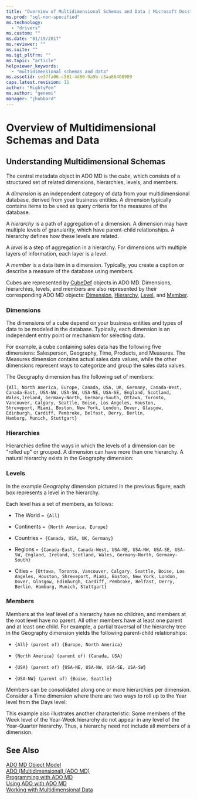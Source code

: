 ```yaml
---
title: "Overview of Multidimensional Schemas and Data | Microsoft Docs"
ms.prod: "sql-non-specified"
ms.technology:
  - "drivers"
ms.custom: ""
ms.date: "01/19/2017"
ms.reviewer: ""
ms.suite: ""
ms.tgt_pltfrm: ""
ms.topic: "article"
helpviewer_keywords: 
  - "multidimensional schemas and data"
ms.assetid: ce37fa06-c581-4d80-9a9b-c3aa66408909
caps.latest.revision: 11
author: "MightyPen"
ms.author: "genemi"
manager: "jhubbard"
---
```

# Overview of Multidimensional Schemas and Data
## Understanding Multidimensional Schemas  
 The central metadata object in ADO MD is the *cube*, which consists of a structured set of related dimensions, hierarchies, levels, and members.  
  
 A *dimension* is an independent category of data from your multidimensional database, derived from your business entities. A dimension typically contains items to be used as query criteria for the measures of the database.  
  
 A *hierarchy* is a path of aggregation of a dimension. A dimension may have multiple levels of granularity, which have parent-child relationships. A hierarchy defines how these levels are related.  
  
 A *level* is a step of aggregation in a hierarchy. For dimensions with multiple layers of information, each layer is a level.  
  
 A *member* is a data item in a dimension. Typically, you create a caption or describe a measure of the database using members.  
  
 Cubes are represented by [CubeDef](../../../ado/reference/ado-md-api/cubedef-object-ado-md.md) objects in ADO MD. Dimensions, hierarchies, levels, and members are also represented by their corresponding ADO MD objects: [Dimension](../../../ado/reference/ado-md-api/dimension-object-ado-md.md), [Hierarchy](../../../ado/reference/ado-md-api/hierarchy-object-ado-md.md), [Level](../../../ado/reference/ado-md-api/level-object-ado-md.md), and [Member](../../../ado/reference/ado-md-api/member-object-ado-md.md).  
  
### Dimensions  
 The dimensions of a cube depend on your business entities and types of data to be modeled in the database. Typically, each dimension is an independent entry point or mechanism for selecting data.  
  
 For example, a cube containing sales data has the following five dimensions: Salesperson, Geography, Time, Products, and Measures. The Measures dimension contains actual sales data values, while the other dimensions represent ways to categorize and group the sales data values.  
  
 The Geography dimension has the following set of members:  
  
```  
{All, North America, Europe, Canada, USA, UK, Germany, Canada-West,  
Canada-East, USA-NW, USA-SW, USA-NE, USA-SE, England, Scotland,   
Wales,Ireland, Germany-North, Germany-South, Ottawa, Toronto,   
Vancouver, Calgary, Seattle, Boise, Los Angeles, Houston,   
Shreveport, Miami, Boston, New York, London, Dover, Glasgow,   
Edinburgh, Cardiff, Pembroke, Belfast, Derry, Berlin,   
Hamburg, Munich, Stuttgart}  
```  
  
### Hierarchies  
 Hierarchies define the ways in which the levels of a dimension can be "rolled up" or grouped. A dimension can have more than one hierarchy. A natural hierarchy exists in the Geography dimension:  
  
### Levels  
 In the example Geography dimension pictured in the previous figure, each box represents a level in the hierarchy.  
  
 Each level has a set of members, as follows:  
  
-   The World `= {All}`  
  
-   Continents `= {North America, Europe}`  
  
-   Countries `= {Canada, USA, UK, Germany}`  
  
-   Regions `= {Canada-East, Canada-West, USA-NE, USA-NW, USA-SE, USA-SW, England, Ireland, Scotland, Wales, Germany-North, Germany-South}`  
  
-   Cities `= {Ottawa, Toronto, Vancouver, Calgary, Seattle, Boise, Los Angeles, Houston, Shreveport, Miami, Boston, New York, London, Dover, Glasgow, Edinburgh, Cardiff, Pembroke, Belfast, Derry, Berlin, Hamburg, Munich, Stuttgart}`  
  
### Members  
 Members at the leaf level of a hierarchy have no children, and members at the root level have no parent. All other members have at least one parent and at least one child. For example, a partial traversal of the hierarchy tree in the Geography dimension yields the following parent-child relationships:  
  
-   `{All} (parent of) {Europe, North America}`  
  
-   `{North America} (parent of) {Canada, USA}`  
  
-   `{USA} (parent of) {USA-NE, USA-NW, USA-SE, USA-SW}`  
  
-   `{USA-NW} (parent of) {Boise, Seattle}`  
  
 Members can be consolidated along one or more hierarchies per dimension. Consider a Time dimension where there are two ways to roll up to the Year level from the Days level:  
  
 This example also illustrates another characteristic: Some members of the Week level of the Year-Week hierarchy do not appear in any level of the Year-Quarter hierarchy. Thus, a hierarchy need not include all members of a dimension.  
  
## See Also  
 [ADO MD Object Model](../../../ado/reference/ado-md-api/ado-md-object-model.md)   
 [ADO (Multidimensional) (ADO MD)](../../../ado/guide/multidimensional/ado-multidimensional-ado-md.md)   
 [Programming with ADO MD](../../../ado/guide/multidimensional/programming-with-ado-md.md)   
 [Using ADO with ADO MD](../../../ado/guide/multidimensional/using-ado-with-ado-md.md)   
 [Working with Multidimensional Data](../../../ado/guide/multidimensional/working-with-multidimensional-data.md)